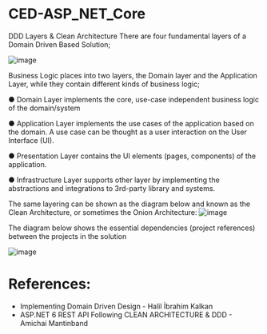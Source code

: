 # CED-ASP_NET_Core

DDD Layers & Clean Architecture
There are four fundamental layers of a Domain Driven Based Solution;

![image](https://user-images.githubusercontent.com/91002362/225193607-4002ccaf-8d84-454d-bbe6-67d4e1ff57cf.png)

Business Logic places into two layers, the Domain layer and
the Application Layer, while they contain different kinds of
business logic;

● Domain Layer implements the core, use-case
independent business logic of the domain/system

● Application Layer implements the use cases of the
application based on the domain. A use case can be
thought as a user interaction on the User Interface (UI).

● Presentation Layer contains the UI elements (pages,
components) of the application.

● Infrastructure Layer supports other layer by
implementing the abstractions and integrations to
3rd-party library and systems.

The same layering can be shown as the diagram below and
known as the Clean Architecture, or sometimes the Onion
Architecture:
![image](https://user-images.githubusercontent.com/91002362/225193758-1be5bd9f-b955-4b81-bc53-93e77018c23b.png)

The diagram below shows the essential dependencies (project references) between the projects in the solution

![image](https://user-images.githubusercontent.com/91002362/225205924-8fd2341f-2dc1-4b71-9509-35c46b9ed6ea.png)


# References:
- Implementing Domain Driven Design - Halil İbrahim Kalkan
- ASP.NET 6 REST API Following CLEAN ARCHITECTURE & DDD - Amichai Mantinband
